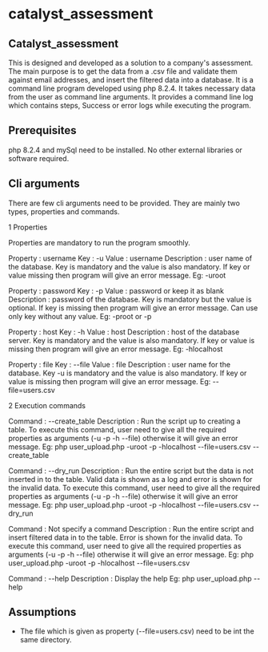 # catalyst_assessment

## Catalyst_assessment

This is designed and developed as a solution to a company's assessment. The main purpose is to get the data from a .csv file and validate them against email addresses, and insert the filtered data into a database. It is a command line program developed using php 8.2.4. It takes necessary data from the user as command line arguments. It provides a command line log which contains steps, Success or error logs while executing the program.

## Prerequisites

php 8.2.4 and mySql need to be installed. No other external libraries or software required.

## Cli arguments

There are few cli arguments need to be provided. They are mainly two types, properties and commands.

1 Properties

Properties are mandatory to run the program smoothly.

Property : username
Key : -u
Value : username
Description : user name of the database. Key is mandatory and the value is also mandatory. If key or
value missing then program will give an error message.
Eg: -uroot

Property : password
Key : -p
Value : password or keep it as blank
Description : password of the database. Key is mandatory but the value is optional. If key is missing then program will give an error message. Can use only key without any value.
Eg: -proot or -p

Property : host
Key : -h
Value : host
Description : host of the database server. Key is mandatory and the value is also mandatory. If key or value is missing then program will give an error message.
Eg: -hlocalhost

Property : file
Key : --file
Value : file
Description : user name for the database. Key -u is mandatory and the value is also mandatory. If key or value is missing then program will give an error message.
Eg: --file=users.csv

2 Execution commands

Command : --create_table
Description : Run the script up to creating a table. To execute this command, user need to give all the required properties as arguments (-u -p -h --file) otherwise it will give an error message.
Eg: php user_upload.php -uroot -p -hlocalhost --file=users.csv --create_table

Command : --dry_run
Description : Run the entire script but the data is not inserted in to the table. Valid data is shown as a log and error is shown for the invalid data. To execute this command, user need to give all the required properties as arguments (-u -p -h --file) otherwise it will give an error message.
Eg: php user_upload.php -uroot -p -hlocalhost --file=users.csv --dry_run

Command : Not specify a command
Description : Run the entire script and insert filtered data in to the table. Error is shown for the invalid data. To execute this command, user need to give all the required properties as arguments (-u -p -h --file) otherwise it will give an error message.
Eg: php user_upload.php -uroot -p -hlocalhost --file=users.csv

Command : --help
Description : Display the help
Eg: php user_upload.php --help

## Assumptions

- The file which is given as property (--file=users.csv) need to be int the same directory.
